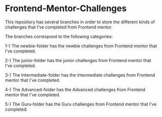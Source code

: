 # Frontend-Mentor-Challenges

This repository has several branches in order to store the different kinds of challenges that I've completed from Frontend mentor.

The branches correspond to the following categories:

1-) The newbie-folder has the newbie challenges from Frontend mentor that I've completed.

2-) The junior-folder has the junior challenges from Frontend mentor that I've completed.

3-) The Intermediate-folder has the Intermediate challenges from Frontend mentor that I've completed.

4-) The Advanced-folder has the Advanced challenges from Frontend mentor that I've completed.

5-) The Guru-folder has the Guru challenges from Frontend mentor that I've completed.

